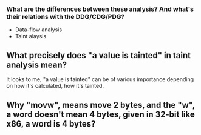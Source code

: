 ### What are the differences between these analysis? And what's their relations with the DDG/CDG/PDG?
- Data-flow analysis
- Taint alaysis
## What precisely does "a value is tainted" in taint analysis mean?
It looks to me, "a value  is tainted" can be of various importance depending on how it's calculated, how it's tainted.
## Why "movw", means move 2 bytes, and the "w", a word doesn't mean 4 bytes, given in 32-bit like x86,  a word is 4 bytes?
